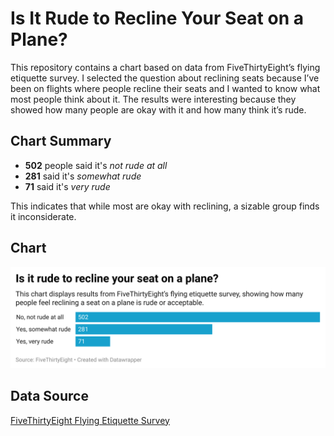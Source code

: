 # Is It Rude to Recline Your Seat on a Plane?

This repository contains a chart based on data from FiveThirtyEight’s flying etiquette survey. I selected the question about reclining seats because I’ve been on flights where people recline their seats and I wanted to know what most people think about it. The results were interesting because they showed how many people are okay with it and how many think it’s rude.

## Chart Summary
- **502** people said it's *not rude at all*
- **281** said it's *somewhat rude*
- **71** said it's *very rude*

This indicates that while most are okay with reclining, a sizable group finds it inconsiderate.

## Chart

![Reclining Seat Chart](2wyEv-is-it-rude-to-recline-your-seat-on-a-plane--2.png)

## Data Source
[FiveThirtyEight Flying Etiquette Survey](https://github.com/fivethirtyeight/data/tree/master/flying-etiquette-survey)
